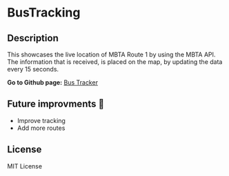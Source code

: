 # BusTracking

## Description
This showcases the live location of  MBTA Route 1 by using the MBTA API. The information that is received, is placed on the map, by updating the data every 15 seconds. 

**Go to Github page:** [Bus Tracker](https://ksv18.github.io/BusTracking/)

## Future improvments :construction:
- Improve tracking
- Add more routes

## License
MIT License
